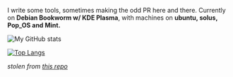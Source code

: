 I write some tools, sometimes making the odd PR here and there.
Currently on **Debian Bookworm w/ KDE Plasma**, with machines on **ubuntu, solus, Pop_OS and Mint.**

![My GitHub stats](https://github-readme-stats.vercel.app/api?username=toomuchcodehelp&show_icons=true&theme=transparent) 

[![Top Langs](https://github-readme-stats.vercel.app/api/top-langs/?username=toomuchcodehelp)](https://github.com/anuraghazra/github-readme-stats)

_stolen from [this repo](https://github.com/anuraghazra/github-readme-stats)_
